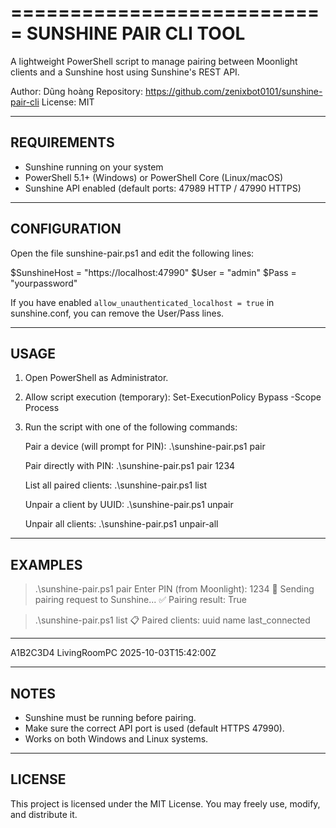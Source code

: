 ===========================
 SUNSHINE PAIR CLI TOOL
===========================

A lightweight PowerShell script to manage pairing between
Moonlight clients and a Sunshine host using Sunshine's REST API.

Author: Dũng hoàng
Repository: https://github.com/zenixbot0101/sunshine-pair-cli
License: MIT

---------------------------
 REQUIREMENTS
---------------------------
- Sunshine running on your system
- PowerShell 5.1+ (Windows) or PowerShell Core (Linux/macOS)
- Sunshine API enabled (default ports: 47989 HTTP / 47990 HTTPS)

---------------------------
 CONFIGURATION
---------------------------
Open the file sunshine-pair.ps1 and edit the following lines:

$SunshineHost = "https://localhost:47990"
$User = "admin"
$Pass = "yourpassword"

If you have enabled `allow_unauthenticated_localhost = true` in sunshine.conf,
you can remove the User/Pass lines.

---------------------------
 USAGE
---------------------------

1. Open PowerShell as Administrator.
2. Allow script execution (temporary):
   Set-ExecutionPolicy Bypass -Scope Process

3. Run the script with one of the following commands:

   Pair a device (will prompt for PIN):
     .\sunshine-pair.ps1 pair

   Pair directly with PIN:
     .\sunshine-pair.ps1 pair 1234

   List all paired clients:
     .\sunshine-pair.ps1 list

   Unpair a client by UUID:
     .\sunshine-pair.ps1 unpair

   Unpair all clients:
     .\sunshine-pair.ps1 unpair-all

---------------------------
 EXAMPLES
---------------------------

> .\sunshine-pair.ps1 pair
Enter PIN (from Moonlight): 1234
🔗 Sending pairing request to Sunshine...
✅ Pairing result: True

> .\sunshine-pair.ps1 list
📋 Paired clients:
uuid        name           last_connected
----        ----           ---------------
A1B2C3D4    LivingRoomPC   2025-10-03T15:42:00Z

---------------------------
 NOTES
---------------------------
- Sunshine must be running before pairing.
- Make sure the correct API port is used (default HTTPS 47990).
- Works on both Windows and Linux systems.

---------------------------
 LICENSE
---------------------------
This project is licensed under the MIT License.
You may freely use, modify, and distribute it.

